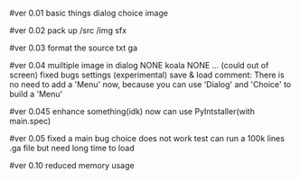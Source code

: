 #ver 0.01
    basic things
        dialog
        choice
        image

#ver 0.02
    pack up
        /src
        /img
    sfx

#ver 0.03
    format the source txt
        ga

#ver 0.04
    muiltiple image in dialog
        NONE koala NONE ... (could out of screen)
    fixed bugs
    settings (experimental)
        save & load
    comment:
        There is no need to add a 'Menu' now,
        because you can use 'Dialog' and
        'Choice' to build a 'Menu'

#ver 0.045
    enhance something(idk)
    now can use PyIntstaller(with main.spec)

#ver 0.05
    fixed a main bug
        choice does not work
    test
        can run a 100k lines .ga file but need long time to load

#ver 0.10
    reduced memory usage
